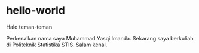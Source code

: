 # hello-world

Halo teman-teman

Perkenalkan nama saya Muhammad Yasqi Imanda. Sekarang saya berkuliah di Politeknik Statistika STIS. Salam kenal.
